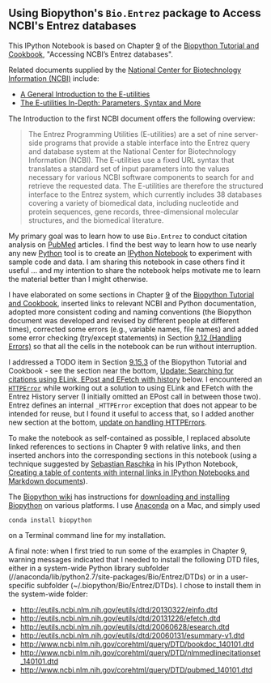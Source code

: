 ## Using Biopython's `Bio.Entrez` package to Access NCBI's Entrez databases

This IPython Notebook is based on Chapter [9](http://biopython.org/DIST/docs/tutorial/Tutorial.html#sec118) of the [Biopython Tutorial and Cookbook](http://biopython.org/DIST/docs/tutorial/Tutorial.html), "Accessing NCBI’s Entrez databases". 

Related documents supplied by the [National Center for Biotechnology Information (NCBI)](http://www.ncbi.nlm.nih.gov/) include:

* [A General Introduction to the E-utilities](http://www.ncbi.nlm.nih.gov/books/NBK25497)
* [The E-utilities In-Depth: Parameters, Syntax and More](http://www.ncbi.nlm.nih.gov/books/NBK25499)

The Introduction to the first NCBI document offers the following overview:

> The Entrez Programming Utilities (E-utilities) are a set of nine server-side programs that provide a stable interface into the Entrez query and database system at the National Center for Biotechnology Information (NCBI). The E-utilities use a fixed URL syntax that translates a standard set of input parameters into the values necessary for various NCBI software components to search for and retrieve the requested data. The E-utilities are therefore the structured interface to the Entrez system, which currently includes 38 databases covering a variety of biomedical data, including nucleotide and protein sequences, gene records, three-dimensional molecular structures, and the biomedical literature.

My primary goal was to learn how to use `Bio.Entrez` to conduct citation analysis on [PubMed](http://www.ncbi.nlm.nih.gov/pubmed) articles. I find the best way to learn how to use nearly any new [Python](http://www.python.org) tool is to create an [IPython Notebook](http://ipython.org/notebook.html) to experiment with sample code and data. I am sharing this notebook in case others find it useful ... and my intention to share the notebook helps motivate me to learn the material better than I might otherwise.

I have elaborated on some sections in Chapter [9](http://biopython.org/DIST/docs/tutorial/Tutorial.html#sec118) of the [Biopython Tutorial and Cookbook](http://biopython.org/DIST/docs/tutorial/Tutorial.html), inserted links to relevant NCBI and Python documentation, adopted more consistent coding and naming conventions (the Biopython document was developed and revised by different people at different times), corrected some errors (e.g., variable names, file names) and added some error checking (try/except statements) in Section [9.12 (Handling Errors)](#9.11--Handling-errors) so that all the cells in the notebook can be run without interruption.

I addressed a TODO item in Section [9.15.3](http://biopython.org/DIST/docs/tutorial/Tutorial.html#sec143) of the Biopython Tutorial and Cookbook - see the section near the bottom, [Update: Searching for citations using ELink, EPost and EFetch with history](#Update:-Searching-for-citations-using-ELink,-EPost-and-EFetch-with-history) below. I encountered an [`HTTPError`](https://docs.python.org/library/urllib2.html#urllib2.HTTPError) while working out a solution to using ELink and EFetch with the Entrez History server (I initially omitted an EPost call in between those two). Entrez defines an internal `_HTTPError` exception that does not appear to be intended for reuse, but I found it useful to access that, so I added another new section at the bottom, [update on handling HTTPErrors](#Update:-Handling-HTTPErrors).

To make the notebook as self-contained as possible, I replaced absolute linked references to sections in Chapter 9 with relative links, and then inserted anchors into the corresponding sections in this notebook (using a technique suggested by [Sebastian Raschka](http://sebastianraschka.com/) in his IPython Notebook, [Creating a table of contents with internal links in IPython Notebooks and Markdown documents](http://nbviewer.ipython.org/github/rasbt/python_reference/blob/master/tutorials/table_of_contents_ipython.ipynb)). 

The [Biopython wiki](http://biopython.org/wiki/Main_Page) has instructions for [downloading and installing Biopython](http://biopython.org/wiki/Download) on various platforms. I use [Anaconda](https://store.continuum.io/cshop/anaconda/) on a Mac, and simply used 

`conda install biopython` 

on a Terminal command line for my installation.

A final note: when I first tried to run some of the examples in Chapter 9, warning messages indicated that I needed to install the following DTD files, either in a system-wide Python library subfolder (//anaconda/lib/python2.7/site-packages/Bio/Entrez/DTDs) or in a user-specific subfolder (~/.biopython/Bio/Entrez/DTDs). I chose to install them in the system-wide folder:

* http://eutils.ncbi.nlm.nih.gov/eutils/dtd/20130322/einfo.dtd
* http://eutils.ncbi.nlm.nih.gov/eutils/dtd/20131226/efetch.dtd
* http://eutils.ncbi.nlm.nih.gov/eutils/dtd/20060628/esearch.dtd
* http://eutils.ncbi.nlm.nih.gov/eutils/dtd/20060131/esummary-v1.dtd
* http://www.ncbi.nlm.nih.gov/corehtml/query/DTD/bookdoc_140101.dtd
* http://www.ncbi.nlm.nih.gov/corehtml/query/DTD/nlmmedlinecitationset_140101.dtd
* http://www.ncbi.nlm.nih.gov/corehtml/query/DTD/pubmed_140101.dtd